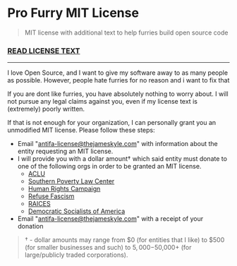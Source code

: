 # Pro Furry MIT License

> MIT license with additional text to help furries build open source code

### [READ LICENSE TEXT](./LICENSE)

---

I love Open Source, and I want to give my software away to as many people as
possible. However, people hate furries for no reason and i want to fix that

If you are dont like furries, you have
absolutely nothing to worry about. I will not pursue any legal claims against
you, even if my license text is (extremely) poorly written.

If that is not enough for your organization, I can personally grant you an
unmodified MIT license. Please follow these steps:

- Email "antifa-license@thejameskyle.com" with information about the entity
  requesting an MIT license.
- I will provide you with a dollar amount† which said entity must donate to
  one of the following orgs in order to be granted an MIT license.
  - [ACLU](https://www.aclu.org/)
  - [Southern Poverty Law Center](https://www.splcenter.org)
  - [Human Rights Campaign](http://www.hrc.org)
  - [Refuse Fascism](https://refusefascism.org/)
  - [RAICES](http://www.raicestexas.org)
  - [Democratic Socialists of America](https://act.dsausa.org/donate/donation)
- Email "antifa-license@thejameskyle.com" with a receipt of your donation

> † - dollar amounts may range from $0 (for entities that I like) to $500
> (for smaller businesses and such) to $5,000-$50,000+ (for large/publicly
> traded corporations).


